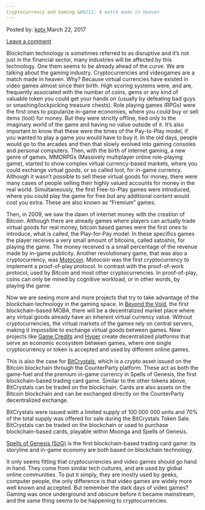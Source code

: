 ```yaml
---
Cryptocurrency and Gaming &#8211; A match made in heaven
---
```

<article class="post-listing post-18743 post type-post status-publish format-standard has-post-thumbnail hentry category-deepdot-news tag-cryptocurrency tag-gaming tag-heaven tag-kptx tag-match">
<div class="post-inner">
<span>Posted by: <a href="https://www.deepdotweb.com/author/kptx/" title="">kptx </a></span>
<span>March 22, 2017</span>

<span><a href="https://www.deepdotweb.com/2017/03/22/cryptocurrency-gaming-match-made-heaven/#respond">Leave a comment</a></span>
</p>
<div class="clear"></div>
<div class="entry">
<p>Blockchain technology is sometimes referred to as disruptive and it’s not just in the financial sector, many industries will be affected by this technology. One them seems to be already ahead of the curve. We are talking about the gaming industry. Cryptocurrencies and videogames are a match made in heaven. Why? Because virtual currencies have existed in video games almost since their birth. High scoring systems were, and are, frequently associated with the number of coins, gems or any kind of valuable token you could get your hands on (usually by defeating bad guys or smashing/lockpicking treasure chests). Role playing games (RPGs) were the first ones to popularize in-game economies, where you could buy or sell items (loot) for money. But they were strictly offline, tied only to the imaginary world of the game and having no value outside of it. It’s also important to know that these were the times of the Pay-to-Play model, if you wanted to play a game you would have to buy it. In the old days, people would go to the arcades and then that slowly evolved into gaming consoles and personal computers. Then, with the birth of internet gaming, a new genre of games, MMORPGs (Massively multiplayer online role-playing game), started to show complex virtual currency-based markets, where you could exchange virtual goods, or so called loot, for in-game currency. Although it wasn’t possible to sell these virtual goods for money, there were many cases of people selling their highly valued accounts for money in the real world. Simultaneously, the first Free-to-Play games were introduced, where you could play the game for free but any additional content would cost you extra. These are also known as “Fremium” games.</p>
<p>Then, in 2009, we saw the dawn of internet money with the creation of Bitcoin. Although there are already games where players can actually trade virtual goods for real money, bitcoin based games were the first ones to introduce, what is called, the Play-for-Pay model. In these specifics games the player receives a very small amount of bitcoins, called satoshis, for playing the game. The money received is a small percentage of the revenue made by in-game publicity. Another revolutionary game, that was also a cryptocurrency, was <a href="https://bitcointalk.org/index.php?topic=591724.0">Motocoin</a>. Motocoin was the first cryptocurrency to implement a proof-of-play protocol. In contrast with the proof-of-work protocol, used by Bitcoin and most other cryptocurrencies. In proof-of-play, coins can only be mined by cognitive workload, or in other words, by playing the game.</p>
<p>Now we are seeing more and more projects that try to take advantage of the blockchain technology in the gaming space. In <a href="https://beyond-the-void.net/">Beyond the Void</a>, the first blockchain-based MOBA, there will be a decentralized market place where any virtual goods already have an inherent virtual currency value. Without cryptocurrencies, the virtual markets of the games rely on central servers, making it impossible to exchange virtual goods between games. New projects like <a href="https://gamecredits.com/">Game Credits</a> and <a href="http://hypercrypto.com/">Hyper</a> create decentralized platforms that serve an economic ecosystem between games, where one single cryptocurrency or token is accepted and used by different online games.</p>
<p>This is also the case for <a href="http://bitcrystals.com/">BitCrystals</a>, which is a crypto asset issued on the Bitcoin blockchain through the CounterParty platform. These act as both the game-fuel and the premium in-game currency in Spells of Genesis, the first blockchain-based trading card game. Similar to the other tokens above, BitCrystals can be traded on the blockchain. Cards are also assets on the Bitcoin blockchain and can be exchanged directly on the CounterParty decentralized exchange.</p>
<p>BitCrystals were issued wiith a limited supply of 100 000 000 units and 70% of the total supply was offered for sale during the BitCrystals Token Sale. BitCrystals can be traded on the blockchain or used to purchase blockchain-based cards, playable within Moonga and Spells of Genesis.</p>
<p><a href="https://spellsofgenesis.com/">Spells of Genesis (SoG)</a> is the first blockchain-based trading card game: its storyline and in-game economy are both based on blockchain technology.</p>
<p>It only seems fitting that cryptocurrencies and video games should go hand in hand. They come from similar tech cultures, and are used by global online communities. To put it simply, they are mostly used by geeks, computer people, the only difference is that video games are widely more well known and accepted. But remember the dark days of video games? Gaming was once underground and obscure before it became mainstream, and the same thing seems to be happening to cryptocurrencies.</p>
</div>
<span style="display:none"><a href="https://www.deepdotweb.com/tag/cryptocurrency/" rel="tag">cryptocurrency</a> <a href="https://www.deepdotweb.com/tag/gaming/" rel="tag">gaming</a> <a href="https://www.deepdotweb.com/tag/heaven/" rel="tag">heaven</a> <a href="https://www.deepdotweb.com/tag/kptx/" rel="tag">kptx</a> <a href="https://www.deepdotweb.com/tag/match/" rel="tag">match</a></span> <span style="display:none" class="updated">2017-03-22</span>
<div style="display:none" class="vcard author" itemprop="author" itemscope itemtype="http://schema.org/Person"><strong class="fn" itemprop="name"><a href="https://www.deepdotweb.com/author/kptx/" title="Posts by kptx" rel="author">kptx</a></strong></div>
</div>
</article>

